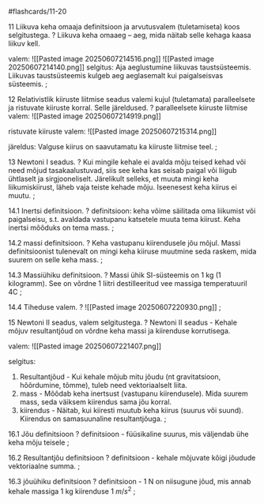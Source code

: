 #flashcards/11-20

11 Liikuva keha omaaja definitsioon ja arvutusvalem (tuletamiseta) koos selgitustega.
?
Liikuva keha omaaeg – aeg, mida näitab selle kehaga kaasa liikuv kell.

valem:
![[Pasted image 20250607214516.png]]
![[Pasted image 20250607214140.png]]
selgitus:
Aja aeglustumine liikuvas taustsüsteemis. Liikuvas taustsüsteemis kulgeb aeg
aeglasemalt kui paigalseisvas süsteemis.
;

12 Relativistlik kiiruste liitmise seadus valemi kujul (tuletamata) paralleelsete ja ristuvate kiiruste korral. Selle järeldused.
?
paralleelsete kiiruste liitmise valem:
![[Pasted image 20250607214919.png]]

ristuvate kiiruste valem:
![[Pasted image 20250607215314.png]]

järeldus:
Valguse kiirus on saavutamatu ka kiiruste liitmise teel.
;

13 Newtoni I seadus.
?
Kui mingile kehale ei avalda mõju teised
kehad või need mõjud tasakaalustuvad, siis see keha kas seisab paigal või liigub
ühtlaselt ja sirgjooneliselt.
Järelikult selleks, et muuta mingi keha liikumiskiirust, läheb vaja teiste kehade
mõju. Iseenesest keha kiirus ei muutu.
;

14.1 Inertsi definitsioon.
?
definitsioon: keha võime säilitada oma liikumist või paigalseisu, s.t. avaldada
vastupanu katsetele muuta tema kiirust. Keha inertsi mõõduks on tema mass.
;

14.2 massi definitsioon.
?
Keha vastupanu kiirendusele jõu mõjul.
Massi definitsioonist tulenevalt on mingi keha kiiruse muutmine seda raskem,
mida suurem on selle keha mass.
;

14.3 Massiühiku definitsioon.
?
Massi ühik SI-süsteemis on 1 kg (1 kilogramm). See on võrdne 1 liitri
destilleeritud vee massiga temperatuuril 4C
;

14.4 Tiheduse valem.
?
![[Pasted image 20250607220930.png]]
;

15 Newtoni II seadus, valem selgitustega.
?
Newtoni II seadus - Kehale mõjuv resultantjõud on võrdne keha massi ja
kiirenduse korrutisega.

valem:
![[Pasted image 20250607221407.png]]

selgitus:
1. Resultantjõud - Kui kehale mõjub mitu jõudu (nt gravitatsioon, hõõrdumine, tõmme), tuleb need vektoriaalselt liita.
2. mass - Mõõdab keha inertsust (vastupanu kiirendusele). Mida suurem mass, seda väiksem kiirendus sama jõu korral.
3. kiirendus - Näitab, kui kiiresti muutub keha kiirus (suurus või suund). Kiirendus on samasuunaline resultantjõuga.
;

16.1 Jõu definitsioon
?
definitsioon - füüsikaline suurus, mis väljendab ühe keha mõju teisele
;

16.2 Resultantjõu definitsioon
?
definitsioon - kehale mõjuvate kõigi jõudude vektoriaalne summa.
;

16.3 jõuühiku definitsioon
?
definitsioon - 1 N on niisugune jõud, mis annab kehale massiga 1 kg kiirenduse 1 $m/s^2$
;